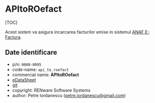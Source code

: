 
# APItoROefact

[TOC]

Acest sistem va asigura incarcarea facturilor emise in sistemul [ANAF E-Factura](https://www.anaf.ro/anaf/internet/ANAF/despre_anaf/strategii_anaf/proiecte_digitalizare/e.factura).




## Date identificare

* p/n: `0000-0095`
* code-name: `api_to_roefact`
* commercial name: **APItoROefact**
* [eDataSheet](http://apitoroefact.renware.eu/commercial_agreement/110-SRE-api_to_roefact_requirements.html)
* [git](https://github.com/petre-renware/api_to_roefact)
* copyright: RENware Software Systems
* author: Petre Iordanescu (petre.iordanescu@gmail.com)







